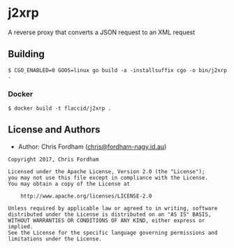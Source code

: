 # j2xrp

A reverse proxy that converts a JSON request to an XML request

## Building

    $ CGO_ENABLED=0 GOOS=linux go build -a -installsuffix cgo -o bin/j2xrp .

### Docker

    $ docker build -t flaccid/j2xrp .

License and Authors
-------------------
- Author: Chris Fordham (<chris@fordham-nagy.id.au>)

```text
Copyright 2017, Chris Fordham

Licensed under the Apache License, Version 2.0 (the "License");
you may not use this file except in compliance with the License.
You may obtain a copy of the License at

    http://www.apache.org/licenses/LICENSE-2.0

Unless required by applicable law or agreed to in writing, software
distributed under the License is distributed on an "AS IS" BASIS,
WITHOUT WARRANTIES OR CONDITIONS OF ANY KIND, either express or implied.
See the License for the specific language governing permissions and
limitations under the License.
```
